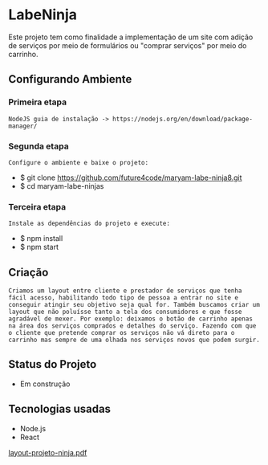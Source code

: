 # LabeNinja

Este projeto tem como finalidade a implementação de um site com adição de serviços por meio de formulários ou "comprar serviços" por meio do carrinho.

## Configurando Ambiente

### Primeira etapa 

```
NodeJS guia de instalação -> https://nodejs.org/en/download/package-manager/
```

### Segunda etapa 

```
Configure o ambiente e baixe o projeto:
```
- $ git clone https://github.com/future4code/maryam-labe-ninja8.git
- $ cd maryam-labe-ninjas

### Terceira etapa 

```
Instale as dependências do projeto e execute:
```
- $ npm install
- $ npm start

## Criação

```
Criamos um layout entre cliente e prestador de serviços que tenha fácil acesso, habilitando todo tipo de pessoa a entrar no site e conseguir atingir seu objetivo seja qual for. Também buscamos criar um layout que não poluísse tanto a tela dos consumidores e que fosse agradável de mexer. Por exemplo: deixamos o botão de carrinho apenas na área dos serviços comprados e detalhes do serviço. Fazendo com que o cliente que pretende comprar os serviços não vá direto para o carrinho mas sempre de uma olhada nos serviços novos que podem surgir. 
```

## Status do Projeto

- Em construção 

## Tecnologias usadas
- Node.js
- React

[layout-projeto-ninja.pdf](https://github.com/future4code/maryam-labe-ninja8/files/7247398/layout-projeto-ninja.pdf)
